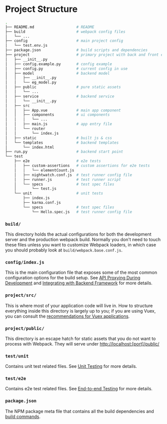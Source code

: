 # Project Structure

```bash
.
├── README.md                   # README
├── build                       # webpack config files
│   └── ...
├── config                      # main project config
│   └── test.env.js
├── package.json                # build scripts and dependencies
├── project                     # primary project with back and front end
│   ├── __init__.py
│   ├── config.example.py       # config example
│   ├── config.py               # current config in use
│   ├── model                   # backend model
│   │   ├── __init__.py
│   │   └── eg_model.py
│   ├── public                  # pure static assets
│   │   └── ...
│   ├── service                 # backend service
│   │   └── __init__.py
│   ├── src
│   │   ├── App.vue             # main app component
│   │   ├── components          # ui components
│   │   │   └── ...
│   │   ├── main.js             # app entry file
│   │   └── router
│   │       └── index.js
│   ├── static                  # built js & css
│   └── templates               # backend templates
│       └── index.html
├── run.py                      # backend start point
└── test
    ├── e2e                     # e2e tests
    │   ├── custom-assertions   # custom assertions for e2e tests
    │   │   └── elementCount.js
    │   ├── nightwatch.conf.js  # test runner config file
    │   ├── runner.js           # test runner script
    │   └── specs               # test spec files
    │       └── test.js
    └── unit                    # unit tests
        ├── index.js
        ├── karma.conf.js
        └── specs               # test spec files
            └── Hello.spec.js   # test runner config file
```

### `build/`

This directory holds the actual configurations for both the development server and the production webpack build. Normally you don't need to touch these files unless you want to customize Webpack loaders, in which case you should probably look at `build/webpack.base.conf.js`.

### `config/index.js`

This is the main configuration file that exposes some of the most common configuration options for the build setup. See [API Proxying During Development](proxy.md) and [Integrating with Backend Framework](backend.md) for more details.

### `project/src/`

This is where most of your application code will live in. How to structure everything inside this directory is largely up to you; if you are using Vuex, you can consult the [recommendations for Vuex applications](http://vuex.vuejs.org/en/structure.html).

### `project/public/`

This directory is an escape hatch for static assets that you do not want to process with Webpack. They will serve under [http://localhost:[port]/public/](http://localhost:5000/public/)

### `test/unit`

Contains unit test related files. See [Unit Testing](unit.md) for more details.

### `test/e2e`

Contains e2e test related files. See [End-to-end Testing](e2e.md) for more details.

### `package.json`

The NPM package meta file that contains all the build dependencies and [build commands](commands.md).
